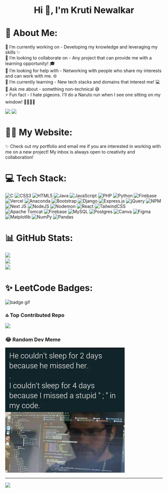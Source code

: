 <h1 align="center">Hi 👋, I'm Kruti Newalkar</h1>

# 💫 About Me:
🔭 I’m currently working on - Developing my knowledge and leveraging my skills ✨<br>👯 I’m looking to collaborate on - Any project that can provide me with a learning opportunity! 🎓<br>🤝 I’m looking for help with -  Networking with people who share my interests and can work with me. 🌐<br>🌱 I’m currently learning - New tech stacks and domains that interest me! 💻<br>💬 Ask me about - something non-technical 😅<br>⚡ Fun fact - I hate pigeons. I'll do a Naruto run when I see one sitting on my window! 🏃🏻‍♀️💨

<img width=500 src="https://cdn.dribbble.com/users/1364029/screenshots/16093268/media/68e82a7fb4904614a9066d6b540c14b2.gif">
<img src="https://assets.leetcode.com/static_assets/marketing/2024-100-new.gif">

# 👩‍💻 My Website:
✨ Check out my portfolio and email me if you are interested in working with me on a new project! My inbox is always open to creativity and collaboration! 

# 💻 Tech Stack:
![C](https://img.shields.io/badge/c-%2300599C.svg?style=for-the-badge&logo=c&logoColor=white) ![CSS3](https://img.shields.io/badge/css3-%231572B6.svg?style=for-the-badge&logo=css3&logoColor=white) ![HTML5](https://img.shields.io/badge/html5-%23E34F26.svg?style=for-the-badge&logo=html5&logoColor=white) ![Java](https://img.shields.io/badge/java-%23ED8B00.svg?style=for-the-badge&logo=openjdk&logoColor=white) ![JavaScript](https://img.shields.io/badge/javascript-%23323330.svg?style=for-the-badge&logo=javascript&logoColor=%23F7DF1E) ![PHP](https://img.shields.io/badge/php-%23777BB4.svg?style=for-the-badge&logo=php&logoColor=white) ![Python](https://img.shields.io/badge/python-3670A0?style=for-the-badge&logo=python&logoColor=ffdd54) ![Firebase](https://img.shields.io/badge/firebase-%23039BE5.svg?style=for-the-badge&logo=firebase) ![Vercel](https://img.shields.io/badge/vercel-%23000000.svg?style=for-the-badge&logo=vercel&logoColor=white) ![Anaconda](https://img.shields.io/badge/Anaconda-%2344A833.svg?style=for-the-badge&logo=anaconda&logoColor=white) ![Bootstrap](https://img.shields.io/badge/bootstrap-%238511FA.svg?style=for-the-badge&logo=bootstrap&logoColor=white) ![Django](https://img.shields.io/badge/django-%23092E20.svg?style=for-the-badge&logo=django&logoColor=white) ![Express.js](https://img.shields.io/badge/express.js-%23404d59.svg?style=for-the-badge&logo=express&logoColor=%2361DAFB) ![jQuery](https://img.shields.io/badge/jquery-%230769AD.svg?style=for-the-badge&logo=jquery&logoColor=white) ![NPM](https://img.shields.io/badge/NPM-%23CB3837.svg?style=for-the-badge&logo=npm&logoColor=white) ![Next JS](https://img.shields.io/badge/Next-black?style=for-the-badge&logo=next.js&logoColor=white) ![NodeJS](https://img.shields.io/badge/node.js-6DA55F?style=for-the-badge&logo=node.js&logoColor=white) ![Nodemon](https://img.shields.io/badge/NODEMON-%23323330.svg?style=for-the-badge&logo=nodemon&logoColor=%BBDEAD) ![React](https://img.shields.io/badge/react-%2320232a.svg?style=for-the-badge&logo=react&logoColor=%2361DAFB) ![TailwindCSS](https://img.shields.io/badge/tailwindcss-%2338B2AC.svg?style=for-the-badge&logo=tailwind-css&logoColor=white) ![Apache Tomcat](https://img.shields.io/badge/apache%20tomcat-%23F8DC75.svg?style=for-the-badge&logo=apache-tomcat&logoColor=black) ![Firebase](https://img.shields.io/badge/firebase-a08021?style=for-the-badge&logo=firebase&logoColor=ffcd34) ![MySQL](https://img.shields.io/badge/mysql-4479A1.svg?style=for-the-badge&logo=mysql&logoColor=white) ![Postgres](https://img.shields.io/badge/postgres-%23316192.svg?style=for-the-badge&logo=postgresql&logoColor=white) ![Canva](https://img.shields.io/badge/Canva-%2300C4CC.svg?style=for-the-badge&logo=Canva&logoColor=white) ![Figma](https://img.shields.io/badge/figma-%23F24E1E.svg?style=for-the-badge&logo=figma&logoColor=white) ![Matplotlib](https://img.shields.io/badge/Matplotlib-%23ffffff.svg?style=for-the-badge&logo=Matplotlib&logoColor=black) ![NumPy](https://img.shields.io/badge/numpy-%23013243.svg?style=for-the-badge&logo=numpy&logoColor=white) ![Pandas](https://img.shields.io/badge/pandas-%23150458.svg?style=for-the-badge&logo=pandas&logoColor=white)
# 📊 GitHub Stats:
![](https://github-readme-stats.vercel.app/api?username=itskrutinewalkar&theme=dark&hide_border=false&include_all_commits=false&count_private=false)<br/>
![](https://github-readme-streak-stats.herokuapp.com/?user=itskrutinewalkar&theme=dark&hide_border=false)<br/>
![](https://github-readme-stats.vercel.app/api/top-langs/?username=itskrutinewalkar&theme=dark&hide_border=false&include_all_commits=false&count_private=false&layout=compact)

# ✨ LeetCode Badges:
<img src="https://assets.leetcode.com/static_assets/marketing/2024-50.gif" alt="badge gif" class="z-modal-6 h-[80px] w-[80px]">

### 🔝 Top Contributed Repo
![](https://github-contributor-stats.vercel.app/api?username=itskrutinewalkar&limit=5&theme=dark&combine_all_yearly_contributions=true)

### 😂 Random Dev Meme
<img src="./Assets/Meme.jpeg" style="height: 400px;"/>

---
[![](https://visitcount.itsvg.in/api?id=itskrutinewalkar&icon=0&color=0)](https://visitcount.itsvg.in)

<!-- Proudly created with GPRM ( https://gprm.itsvg.in ) -->
